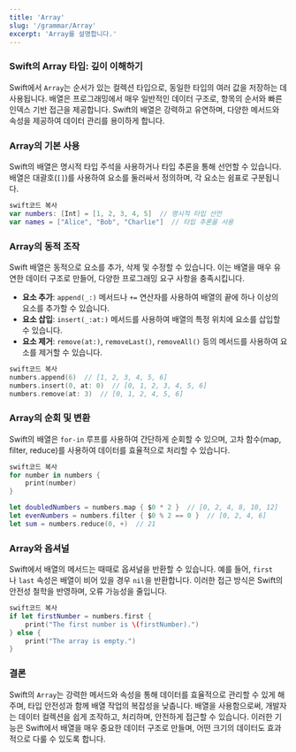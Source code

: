 ```yaml
---
title: 'Array'
slug: '/grammar/Array'
excerpt: 'Array를 설명합니다.'
---
```


### Swift의 Array 타입: 깊이 이해하기

Swift에서 `Array`는 순서가 있는 컬렉션 타입으로, 동일한 타입의 여러 값을 저장하는 데 사용됩니다. 배열은 프로그래밍에서 매우 일반적인 데이터 구조로, 항목의 순서와 빠른 인덱스 기반 접근을 제공합니다. Swift의 배열은 강력하고 유연하며, 다양한 메서드와 속성을 제공하여 데이터 관리를 용이하게 합니다.

### Array의 기본 사용

Swift의 배열은 명시적 타입 주석을 사용하거나 타입 추론을 통해 선언할 수 있습니다. 배열은 대괄호(`[]`)를 사용하여 요소를 둘러싸서 정의하며, 각 요소는 쉼표로 구분됩니다.

```swift
swift코드 복사
var numbers: [Int] = [1, 2, 3, 4, 5]  // 명시적 타입 선언
var names = ["Alice", "Bob", "Charlie"]  // 타입 추론을 사용

```

### Array의 동적 조작

Swift 배열은 동적으로 요소를 추가, 삭제 및 수정할 수 있습니다. 이는 배열을 매우 유연한 데이터 구조로 만들어, 다양한 프로그래밍 요구 사항을 충족시킵니다.

- **요소 추가**: `append(_:)` 메서드나 `+=` 연산자를 사용하여 배열의 끝에 하나 이상의 요소를 추가할 수 있습니다.
- **요소 삽입**: `insert(_:at:)` 메서드를 사용하여 배열의 특정 위치에 요소를 삽입할 수 있습니다.
- **요소 제거**: `remove(at:)`, `removeLast()`, `removeAll()` 등의 메서드를 사용하여 요소를 제거할 수 있습니다.

```swift
swift코드 복사
numbers.append(6)  // [1, 2, 3, 4, 5, 6]
numbers.insert(0, at: 0)  // [0, 1, 2, 3, 4, 5, 6]
numbers.remove(at: 3)  // [0, 1, 2, 4, 5, 6]

```

### Array의 순회 및 변환

Swift의 배열은 `for-in` 루프를 사용하여 간단하게 순회할 수 있으며, 고차 함수(map, filter, reduce)를 사용하여 데이터를 효율적으로 처리할 수 있습니다.

```swift
swift코드 복사
for number in numbers {
    print(number)
}

let doubledNumbers = numbers.map { $0 * 2 }  // [0, 2, 4, 8, 10, 12]
let evenNumbers = numbers.filter { $0 % 2 == 0 }  // [0, 2, 4, 6]
let sum = numbers.reduce(0, +)  // 21

```

### Array와 옵셔널

Swift에서 배열의 메서드는 때때로 옵셔널을 반환할 수 있습니다. 예를 들어, `first`나 `last` 속성은 배열이 비어 있을 경우 `nil`을 반환합니다. 이러한 접근 방식은 Swift의 안전성 철학을 반영하며, 오류 가능성을 줄입니다.

```swift
swift코드 복사
if let firstNumber = numbers.first {
    print("The first number is \(firstNumber).")
} else {
    print("The array is empty.")
}

```

### 결론

Swift의 `Array`는 강력한 메서드와 속성을 통해 데이터를 효율적으로 관리할 수 있게 해주며, 타입 안전성과 함께 배열 작업의 복잡성을 낮춥니다. 배열을 사용함으로써, 개발자는 데이터 컬렉션을 쉽게 조작하고, 처리하며, 안전하게 접근할 수 있습니다. 이러한 기능은 Swift에서 배열을 매우 중요한 데이터 구조로 만들며, 어떤 크기의 데이터도 효과적으로 다룰 수 있도록 합니다.